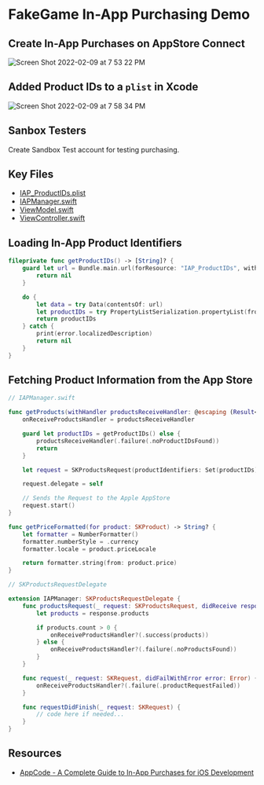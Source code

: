 # FakeGame In-App Purchasing Demo

## Create In-App Purchases on AppStore Connect

![Screen Shot 2022-02-09 at 7 53 22 PM](https://user-images.githubusercontent.com/1819208/153316030-97968088-6dae-4fd1-9fc8-ca801cea37be.png)

## Added Product IDs to a `plist` in Xcode 

![Screen Shot 2022-02-09 at 7 58 34 PM](https://user-images.githubusercontent.com/1819208/153316481-0b81655a-71e0-48c0-b4e4-27696b5f341e.png)

## Sanbox Testers 

Create Sandbox Test account for testing purchasing.

## Key Files 

* [IAP_ProductIDs.plist](https://github.com/alexpaul/In-App-Purchases/blob/main/FakeGame/Complete/FakeGame/FakeGame/In-App%20Purchases/IAP_ProductIDs.plist)
* [IAPManager.swift](https://github.com/alexpaul/In-App-Purchases/blob/main/FakeGame/Complete/FakeGame/FakeGame/In-App%20Purchases/IAPManager.swift)
* [ViewModel.swift](https://github.com/alexpaul/In-App-Purchases/blob/main/FakeGame/Complete/FakeGame/FakeGame/View%20Model/ViewModel.swift)
* [ViewController.swift](https://github.com/alexpaul/In-App-Purchases/blob/main/FakeGame/Complete/FakeGame/FakeGame/View/ViewController.swift)

## Loading In-App Product Identifiers 

```swift
fileprivate func getProductIDs() -> [String]? {
    guard let url = Bundle.main.url(forResource: "IAP_ProductIDs", withExtension: "plist") else {
        return nil
    }

    do {
        let data = try Data(contentsOf: url)
        let productIDs = try PropertyListSerialization.propertyList(from: data, options: .mutableContainersAndLeaves, format: nil) as? [String] ?? []
        return productIDs
    } catch {
        print(error.localizedDescription)
        return nil
    }
}
```

## Fetching Product Information from the App Store

```swift
// IAPManager.swift

func getProducts(withHandler productsReceiveHandler: @escaping (Result<[SKProduct], IAPManagerError>) -> Void) {
    onReceiveProductsHandler = productsReceiveHandler

    guard let productIDs = getProductIDs() else {
        productsReceiveHandler(.failure(.noProductIDsFound))
        return
    }

    let request = SKProductsRequest(productIdentifiers: Set(productIDs))

    request.delegate = self

    // Sends the Request to the Apple AppStore
    request.start()
}

func getPriceFormatted(for product: SKProduct) -> String? {
    let formatter = NumberFormatter()
    formatter.numberStyle = .currency
    formatter.locale = product.priceLocale

    return formatter.string(from: product.price)
}
```

```swift
// SKProductsRequestDelegate

extension IAPManager: SKProductsRequestDelegate {
    func productsRequest(_ request: SKProductsRequest, didReceive response: SKProductsResponse) {
        let products = response.products

        if products.count > 0 {
            onReceiveProductsHandler?(.success(products))
        } else {
            onReceiveProductsHandler?(.failure(.noProductsFound))
        }
    }

    func request(_ request: SKRequest, didFailWithError error: Error) {
        onReceiveProductsHandler?(.failure(.productRequestFailed))
    }

    func requestDidFinish(_ request: SKRequest) {
        // code here if needed...
    }
}
```

## Resources 

* [AppCode - A Complete Guide to In-App Purchases for iOS Development](https://www.appcoda.com/in-app-purchases-guide/)
